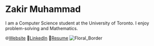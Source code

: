# Zakir Muhammad
I am a Computer Science student at the University of Toronto.
I enjoy problem-solving and Mathematics.

🌐[Website](https://zakirm.com)
📘[LinkedIn](https://linkedin.com/in/zakir-m)
📜[Resume](https://www.zakirm.com/resume)
![Floral_Border](https://github.com/Zakir-Muhammad/Zakir-Muhammad/assets/84191340/697a25f3-0217-4a86-b496-f2b310e1597c)

<!--
**Zakir-Muhammad/Zakir-Muhammad** is a ✨ _special_ ✨ repository because its `README.md` (this file) appears on your GitHub profile.

Here are some ideas to get you started:

- 🔭 I’m currently working on ...
- 🌱 I’m currently learning ...
- 👯 I’m looking to collaborate on ...
- 🤔 I’m looking for help with ...
- 💬 Ask me about ...
- 📫 How to reach me: ...
- 😄 Pronouns: ...
- ⚡ Fun fact: ...
-->

